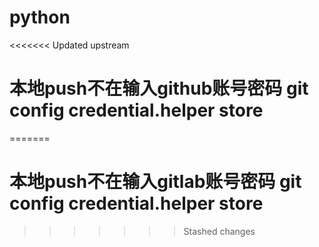 # python
<<<<<<< Updated upstream
# 本地push不在输入github账号密码 git config  credential.helper store
=======
# 本地push不在输入gitlab账号密码 git config  credential.helper store
>>>>>>> Stashed changes
